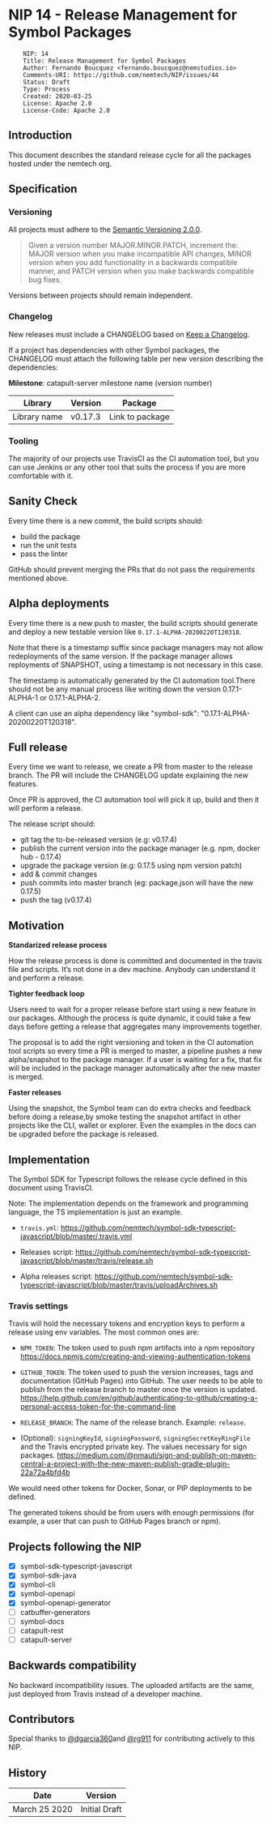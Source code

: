 # NIP 14 - Release Management for Symbol Packages

```
    NIP: 14
    Title: Release Management for Symbol Packages
    Author: Fernando Boucquez <fernando.boucquez@nemstudios.io>
    Comments-URI: https://github.com/nemtech/NIP/issues/44
    Status: Draft
    Type: Process
    Created: 2020-03-25
    License: Apache 2.0
    License-Code: Apache 2.0
```

## Introduction

This document describes the standard release cycle for all the packages hosted under the nemtech org.

## Specification

### Versioning

All projects must adhere to the [Semantic Versioning 2.0.0](https://semver.org/).

> Given a version number MAJOR.MINOR.PATCH, increment the:
MAJOR version when you make incompatible API changes,
MINOR version when you add functionality in a backwards compatible manner, and
PATCH version when you make backwards compatible bug fixes.
 
Versions between projects should remain independent. 
 
### Changelog
 
New releases must include a CHANGELOG based on [Keep a Changelog](https://keepachangelog.com/en/1.0.0/).
 
If a project has dependencies with other Symbol packages, the CHANGELOG must attach the following table per new version describing the dependencies:

**Milestone**: catapult-server milestone name (version number)
 
 | Library     |Version  | Package         |
 | ------------|---------|---------------- |
 |Library name | v0.17.3 | Link to package |

### Tooling

The majority of our projects use TravisCI as the CI automation tool, but you can use Jenkins or any other tool that suits the process if you are more comfortable with it.

## Sanity Check

Every time there is a new commit, the build scripts should:

* build the package
* run the unit tests
* pass the linter

GitHub should prevent merging the PRs that do not pass the requirements mentioned above.

## Alpha deployments

Every time there is a new push to master, the build scripts should generate and deploy a new testable version like  ``0.17.1-ALPHA-20200220T120318``.

Note that there is a timestamp suffix since package managers may not allow redeployments of the same version. If the package manager allows reployments of SNAPSHOT, using a timestamp is not necessary in this case.

The timestamp is automatically generated by the CI automation tool.There should not be any manual process like writing down the version 0.17.1-ALPHA-1 or 0.17.1-ALPHA-2.

A client can use an alpha dependency like "symbol-sdk": "0.17.1-ALPHA-20200220T120318".

## Full release

Every time we want to release, we create a PR from master to the release branch.
The PR will include the CHANGELOG update explaining the new features.

Once PR is approved, the CI automation tool will pick it up, build and then it will perform a release. 

The release script should:

* git tag the to-be-released version (e.g: v0.17.4)
* publish the current version into the package manager (e.g. npm, docker hub - 0.17.4)
* upgrade the package version (e.g: 0.17.5 using npm version patch)
* add & commit changes
* push commits into master branch (eg: package.json will have the new 0.17.5)
* push the tag (v0.17.4)

## Motivation

**Standarized release process**

How the release process is done is committed and documented in the travis file and scripts. It’s not done in a dev machine. Anybody can understand it and perform a release.

**Tighter feedback loop**

Users need to wait for a proper release before start using a new feature in our packages. Although the process is quite dynamic, it could take a few days before getting a release that aggregates many improvements together.

The proposal is to add the right versioning and token in the CI automation tool scripts so every time a PR is merged to master, a pipeline pushes a new alpha/snapshot to the package manager. If a user is waiting for a fix, that fix will be included in the package manager automatically after the new master is merged.

**Faster releases**

Using the snapshot, the Symbol team can do extra checks and feedback before doing a release,by smoke testing the snapshot artifact in other projects like the CLI, wallet or explorer. Even the examples in the docs can be upgraded before the package is released.

## Implementation

The Symbol SDK for Typescript follows the release cycle defined in this document using TravisCI.

Note: The implementation depends on the framework and programming language, the TS implementation is just an example. 

* ``travis.yml``: https://github.com/nemtech/symbol-sdk-typescript-javascript/blob/master/.travis.yml

* Releases script: https://github.com/nemtech/symbol-sdk-typescript-javascript/blob/master/travis/release.sh

* Alpha releases script: https://github.com/nemtech/symbol-sdk-typescript-javascript/blob/master/travis/uploadArchives.sh

### Travis settings

Travis will hold the necessary tokens and encryption keys to perform a release using env variables. The most common ones are:

* ``NPM_TOKEN``: The token used to push npm artifacts into a npm repository https://docs.npmjs.com/creating-and-viewing-authentication-tokens 

* ``GITHUB_TOKEN``: The token used to push the version increases, tags and documentation (GitHub Pages) into GitHub. The user needs to be able to publish from the release branch to master once the version is updated.
 https://help.github.com/en/github/authenticating-to-github/creating-a-personal-access-token-for-the-command-line
* ``RELEASE_BRANCH``: The name of the release branch. Example: ``release``.
* (Optional): ``signingKeyId``, ``signingPassword``, ``signingSecretKeyRingFile`` and the Travis encrypted private key. The values necessary for sign packages. https://medium.com/@nmauti/sign-and-publish-on-maven-central-a-project-with-the-new-maven-publish-gradle-plugin-22a72a4bfd4b

We would need other tokens for Docker, Sonar, or PIP deployments to be defined. 

The generated tokens should be from users with enough permissions (for example, a user that can push to GitHub Pages branch or npm).

##  Projects following the NIP

* [x] symbol-sdk-typescript-javascript
* [x] symbol-sdk-java
* [x] symbol-cli
* [x] symbol-openapi
* [x] symbol-openapi-generator
* [ ] catbuffer-generators
* [ ] symbol-docs
* [ ] catapult-rest
* [ ] catapult-server

##  Backwards compatibility

No backward incompatibility issues. The uploaded artifacts are the same, just deployed from Travis instead of a developer machine.

## Contributors

Special thanks to [@dgarcia360](https://github.com/dgarcia360)and [@rg911](https://github.com/rg911) for contributing actively to this NIP.

## History

| **Date**          | **Version**   |
| ----------------- | ------------- |
| March 25 2020     | Initial Draft |
